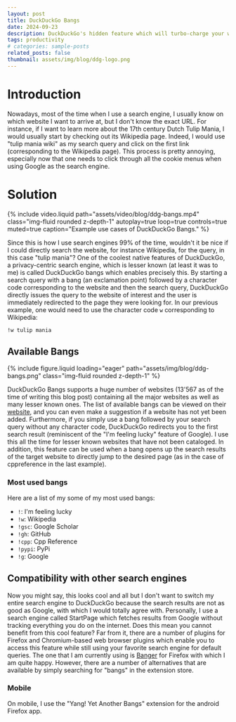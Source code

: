 ```yaml
---
layout: post
title: DuckDuckGo Bangs
date: 2024-09-23
description: DuckDuckGo's hidden feature which will turbo-charge your web searching
tags: productivity
# categories: sample-posts
related_posts: false
thumbnail: assets/img/blog/ddg-logo.png
---
```

# Introduction
Nowadays, most of the time when I use a search engine, I usually know on which website I want to arrive at, but I don't know the exact URL. For instance, if I want to learn more about the 17th century Dutch Tulip Mania, I would usually start by checking out its Wikipedia page. Indeed, I would use "tulip mania wiki" as my search query and click on the first link (corresponding to the Wikipedia page). This process is pretty annoying, especially now that one needs to click through all the cookie menus when using Google as the search engine.
# Solution
{% include video.liquid path="assets/video/blog/ddg-bangs.mp4" class="img-fluid rounded z-depth-1" autoplay=true loop=true controls=true muted=true caption="Example use cases of DuckDuckGo Bangs." %}

Since this is how I use search engines 99% of the time, wouldn't it be nice if I could directly search the website, for instance Wikipedia, for the query, in this case "tulip mania"? One of the coolest native features of DuckDuckGo, a privacy-centric search engine, which is lesser known (at least it was to me) is called DuckDuckGo bangs which enables precisely this. By starting a search query with a bang (an exclamation point) followed by a character code corresponding to the website and then the search query, DuckDuckGo directly issues the query to the website of interest and the user is immediately redirected to the page they were looking for. In our previous example, one would need to use the character code `w` corresponding to Wikipedia:
```text
!w tulip mania
```
## Available Bangs
 {% include figure.liquid loading="eager" path="assets/img/blog/ddg-bangs.png" class="img-fluid rounded z-depth-1" %}

DuckDuckGo Bangs supports a huge number of websites (13'567 as of the time of writing this blog post) containing all the major websites as well as many lesser known ones. The list of available bangs can be viewed on their [website](https://duckduckgo.com/bangs), and you can even make a suggestion if a website has not yet been added.
Furthermore, if you simply use a bang followed by your search query without any character code, DuckDuckGo redirects you to the first search result (reminiscent of the "I'm feeling lucky" feature of Google). I use this all the time for lesser known websites that have not been cataloged. In addition, this feature can be used when a bang opens up the search results of the target website to directly jump to the desired page (as in the case of cppreference in the last example).
### Most used bangs
Here are a list of my some of my most used bangs:
- `!`: I'm feeling lucky
- `!w`: Wikipedia
- `!gsc`: Google Scholar
- `!gh`: GitHub
- `!cpp`: Cpp Reference
- `!pypi`: PyPi
- `!g`: Google

## Compatibility with other search engines
Now you might say, this looks cool and all but I don't want to switch my entire search engine to DuckDuckGo because the search results are not as good as Google, with which I would totally agree with. Personally, I use a search engine called StartPage which fetches results from Google without tracking everything you do on the internet. Does this mean you cannot benefit from this cool feature? Far from it, there are a number of plugins for Firefox and Chromium-based web browser plugins which enable you to access this feature while still using your favorite search engine for default queries. The one that I am currently using is [Banger](https://addons.mozilla.org/en-US/firefox/addon/banger/) for Firefox with which I am quite happy. However, there are a number of alternatives that are available by simply searching for "bangs" in the extension store.

### Mobile
On mobile, I use the "Yang! Yet Another Bangs" extension for the android Firefox app.

